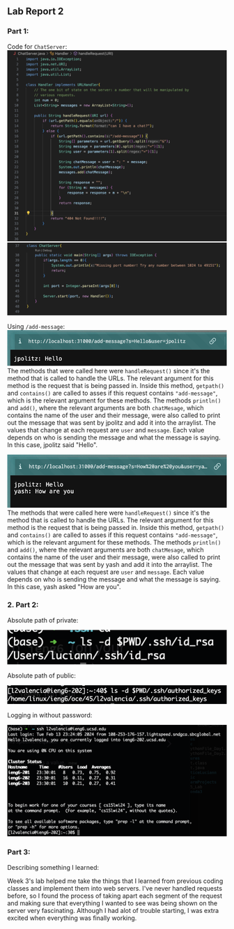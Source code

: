 ## Lab Report 2
### Part 1:
Code for `ChatServer`:
 ![](messages_code1.png)
 ![](messages_code2.png)

Using `/add-message`:
![](messages_code4.png)
The methods that were called here were `handleRequest()` since it's the method that is called to handle the URLs. The relevant argument for this method is the request that is being passed in. Inside this method, `getpath()` and `contains()` are called to asses if this request contains `"add-message"`, which is the relevant argument for these methods. The methods `println()` and `add()`, where the relevant arguments are both `chatMesage`, which contains the name of the user and their message, were also called to print out the message that was sent by jpolitz and add it into the arraylist. The values that change at each request are `user` and `message`. Each value depends on who is sending the message and what the message is saying. In this case, jpolitz said "Hello".

![](messages_code3.png)
The methods that were called here were `handleRequest()` since it's the method that is called to handle the URLs. The relevant argument for this method is the request that is being passed in. Inside this method, `getpath()` and `contains()` are called to asses if this request contains `"add-message"`, which is the relevant argument for these methods. The methods `println()` and `add()`, where the relevant arguments are both `chatMesage`, which contains the name of the user and their message, were also called to print out the message that was sent by yash and add it into the arraylist. The values that change at each request are `user` and `message`. Each value depends on who is sending the message and what the message is saying. In this case, yash asked "How are you".

### 2. Part 2:
Absolute path of private:
 
 ![](priv.png)
 
 Absolute path of public:
 
 ![](public.png)

 Logging in without password:
 
 ![](log_in.png)



### Part 3:
Describing something I learned:

Week 3's lab helped me take the things that I learned from previous coding classes and implement them into web servers. I've never handled requests before, so I found the process of taking apart each segment of the request and making sure that everything I wanted to see was being shown on the server very fascinating. Although I had alot of trouble starting, I was extra excited when everything was finally working. 


